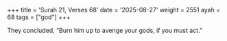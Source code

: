 +++
title = 'Surah 21, Verses 68'
date = '2025-08-27'
weight = 2551
ayah = 68
tags = ["god"]
+++

They concluded, “Burn him up to avenge your gods, if you must act.”